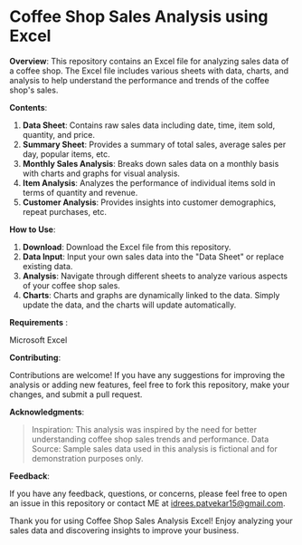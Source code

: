 # Coffee Shop Sales Analysis using Excel


**Overview**:
This repository contains an Excel file for analyzing sales data of a coffee shop. The Excel file includes various sheets with data, charts, and analysis to help understand the performance and trends of the coffee shop's sales.

**Contents**:
1. **Data Sheet**: Contains raw sales data including date, time, item sold, quantity, and price.
2. **Summary Sheet**: Provides a summary of total sales, average sales per day, popular items, etc.
3. **Monthly Sales Analysis**: Breaks down sales data on a monthly basis with charts and graphs for visual analysis.
4. **Item Analysis**: Analyzes the performance of individual items sold in terms of quantity and revenue.
5. **Customer Analysis**: Provides insights into customer demographics, repeat purchases, etc.

**How to Use**:
1. **Download**: Download the Excel file from this repository.
2. **Data Input**: Input your own sales data into the "Data Sheet" or replace existing data.
3. **Analysis**: Navigate through different sheets to analyze various aspects of your coffee shop sales.
4. **Charts**: Charts and graphs are dynamically linked to the data. Simply update the data, and the charts will update automatically.

**Requirements** : 

Microsoft Excel 

**Contributing**:

Contributions are welcome! If you have any suggestions for improving the analysis or adding new features, feel free to fork this repository, make your changes, and submit a pull request.


**Acknowledgments**:

> Inspiration: This analysis was inspired by the need for better understanding coffee shop sales trends and performance.
> Data Source: Sample sales data used in this analysis is fictional and for demonstration purposes only.

**Feedback**:

If you have any feedback, questions, or concerns, please feel free to open an issue in this repository or contact ME at idrees.patvekar15@gmail.com.

Thank you for using Coffee Shop Sales Analysis Excel! Enjoy analyzing your sales data and discovering insights to improve your business.
